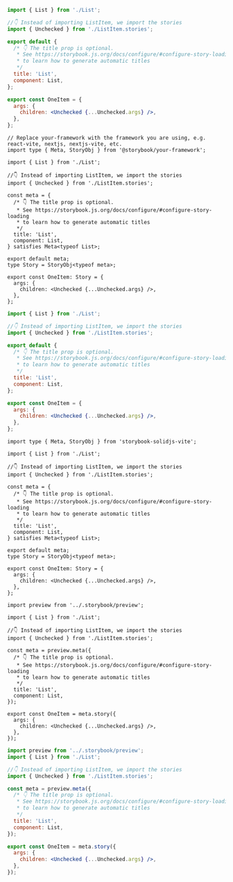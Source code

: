 ```jsx filename="List.stories.js|jsx" renderer="react" language="js" tabTitle="CSF 3"
import { List } from './List';

//👇 Instead of importing ListItem, we import the stories
import { Unchecked } from './ListItem.stories';

export default {
  /* 👇 The title prop is optional.
   * See https://storybook.js.org/docs/configure/#configure-story-loading
   * to learn how to generate automatic titles
   */
  title: 'List',
  component: List,
};

export const OneItem = {
  args: {
    children: <Unchecked {...Unchecked.args} />,
  },
};
```

```tsx filename="List.stories.ts|tsx" renderer="react" language="ts" tabTitle="CSF 3"
// Replace your-framework with the framework you are using, e.g. react-vite, nextjs, nextjs-vite, etc.
import type { Meta, StoryObj } from '@storybook/your-framework';

import { List } from './List';

//👇 Instead of importing ListItem, we import the stories
import { Unchecked } from './ListItem.stories';

const meta = {
  /* 👇 The title prop is optional.
   * See https://storybook.js.org/docs/configure/#configure-story-loading
   * to learn how to generate automatic titles
   */
  title: 'List',
  component: List,
} satisfies Meta<typeof List>;

export default meta;
type Story = StoryObj<typeof meta>;

export const OneItem: Story = {
  args: {
    children: <Unchecked {...Unchecked.args} />,
  },
};
```

```jsx filename="List.stories.js|jsx" renderer="solid" language="js"
import { List } from './List';

//👇 Instead of importing ListItem, we import the stories
import { Unchecked } from './ListItem.stories';

export default {
  /* 👇 The title prop is optional.
   * See https://storybook.js.org/docs/configure/#configure-story-loading
   * to learn how to generate automatic titles
   */
  title: 'List',
  component: List,
};

export const OneItem = {
  args: {
    children: <Unchecked {...Unchecked.args} />,
  },
};
```

```tsx filename="List.stories.ts|tsx" renderer="solid" language="ts"
import type { Meta, StoryObj } from 'storybook-solidjs-vite';

import { List } from './List';

//👇 Instead of importing ListItem, we import the stories
import { Unchecked } from './ListItem.stories';

const meta = {
  /* 👇 The title prop is optional.
   * See https://storybook.js.org/docs/configure/#configure-story-loading
   * to learn how to generate automatic titles
   */
  title: 'List',
  component: List,
} satisfies Meta<typeof List>;

export default meta;
type Story = StoryObj<typeof meta>;

export const OneItem: Story = {
  args: {
    children: <Unchecked {...Unchecked.args} />,
  },
};
```

```tsx filename="List.stories.ts|tsx" renderer="react" language="ts" tabTitle="CSF Next 🧪"
import preview from '../.storybook/preview';

import { List } from './List';

//👇 Instead of importing ListItem, we import the stories
import { Unchecked } from './ListItem.stories';

const meta = preview.meta({
  /* 👇 The title prop is optional.
   * See https://storybook.js.org/docs/configure/#configure-story-loading
   * to learn how to generate automatic titles
   */
  title: 'List',
  component: List,
});

export const OneItem = meta.story({
  args: {
    children: <Unchecked {...Unchecked.args} />,
  },
});
```

<!-- JS snippets still needed while providing both CSF 3 & Next -->

```jsx filename="List.stories.js|jsx" renderer="react" language="js" tabTitle="CSF Next 🧪"
import preview from '../.storybook/preview';
import { List } from './List';

//👇 Instead of importing ListItem, we import the stories
import { Unchecked } from './ListItem.stories';

const meta = preview.meta({
  /* 👇 The title prop is optional.
   * See https://storybook.js.org/docs/configure/#configure-story-loading
   * to learn how to generate automatic titles
   */
  title: 'List',
  component: List,
});

export const OneItem = meta.story({
  args: {
    children: <Unchecked {...Unchecked.args} />,
  },
});
```

